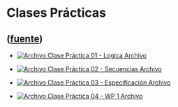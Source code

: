 # Clases Prácticas
([fuente](https://campus.exactas.uba.ar/course/view.php?id=987&section=6))
---
  - [![Archivo](https://campus.exactas.uba.ar/theme/image.php/magazine/core/1462913092/f/pdf) Clase Práctica 01 - Logica Archivo](https://campus.exactas.uba.ar/mod/resource/view.php?id=60075)

  - [![Archivo](https://campus.exactas.uba.ar/theme/image.php/magazine/core/1462913092/f/pdf) Clase Práctica 02 - Secuencias Archivo](https://campus.exactas.uba.ar/mod/resource/view.php?id=60537)

  - [![Archivo](https://campus.exactas.uba.ar/theme/image.php/magazine/core/1462913092/f/pdf) Clase Práctica 03 - Especificación Archivo](https://campus.exactas.uba.ar/mod/resource/view.php?id=60865)

  - [![Archivo](https://campus.exactas.uba.ar/theme/image.php/magazine/core/1462913092/f/pdf) Clase Práctica 04 - WP 1 Archivo](https://campus.exactas.uba.ar/mod/resource/view.php?id=61134)

